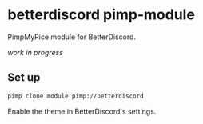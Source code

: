 # betterdiscord pimp-module

PimpMyRice module for BetterDiscord.

*work in progress*

## Set up

```bash
pimp clone module pimp://betterdiscord
```

Enable the theme in BetterDiscord's settings.
